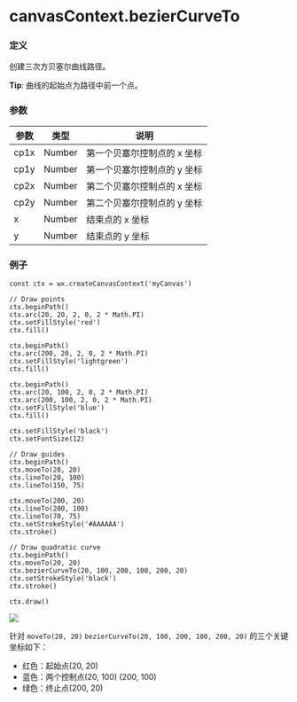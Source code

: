 <!-- https://developers.weixin.qq.com/miniprogram/dev/api/canvas/bezier-curve-to.html -->

canvasContext.bezierCurveTo
===========================

### 定义

创建三次方贝塞尔曲线路径。

**Tip**: 曲线的起始点为路径中前一个点。

### 参数

  参数   |  类型     |  说明              
---------|-----------|--------------------
  cp1x   |  Number   |第一个贝塞尔控制点的 x 坐标
  cp1y   |  Number   |第一个贝塞尔控制点的 y 坐标
  cp2x   |  Number   |第二个贝塞尔控制点的 x 坐标
  cp2y   |  Number   |第二个贝塞尔控制点的 y 坐标
  x      |  Number   |  结束点的 x 坐标   
  y      |  Number   |  结束点的 y 坐标   

### 例子

    const ctx = wx.createCanvasContext('myCanvas')
    
    // Draw points
    ctx.beginPath()
    ctx.arc(20, 20, 2, 0, 2 * Math.PI)
    ctx.setFillStyle('red')
    ctx.fill()
    
    ctx.beginPath()
    ctx.arc(200, 20, 2, 0, 2 * Math.PI)
    ctx.setFillStyle('lightgreen')
    ctx.fill()
    
    ctx.beginPath()
    ctx.arc(20, 100, 2, 0, 2 * Math.PI)
    ctx.arc(200, 100, 2, 0, 2 * Math.PI)
    ctx.setFillStyle('blue')
    ctx.fill()
    
    ctx.setFillStyle('black')
    ctx.setFontSize(12)
    
    // Draw guides
    ctx.beginPath()
    ctx.moveTo(20, 20)
    ctx.lineTo(20, 100)
    ctx.lineTo(150, 75)
    
    ctx.moveTo(200, 20)
    ctx.lineTo(200, 100)
    ctx.lineTo(70, 75)
    ctx.setStrokeStyle('#AAAAAA')
    ctx.stroke()
    
    // Draw quadratic curve
    ctx.beginPath()
    ctx.moveTo(20, 20)
    ctx.bezierCurveTo(20, 100, 200, 100, 200, 20)
    ctx.setStrokeStyle('black')
    ctx.stroke()
    
    ctx.draw()
    

![](https://developers.weixin.qq.com/miniprogram/dev/image/canvas/bezier-curve.png)

针对 `moveTo(20, 20)` `bezierCurveTo(20, 100, 200, 100, 200, 20)` 的三个关键坐标如下：

*   红色：起始点(20, 20)
*   蓝色：两个控制点(20, 100) (200, 100)
*   绿色：终止点(200, 20)
